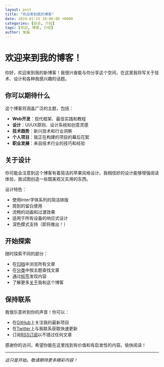 ```yaml
---
layout: post
title: "欢迎来到我的博客"
date: 2024-01-15 10:00:00 +0000
categories: [综合, 介绍]
tags: [欢迎, 博客, 介绍]
author: 兔猫
---
```


# 欢迎来到我的博客！

你好，欢迎来到我的新博客！我很兴奋能与你分享这个空间，在这里我将写关于技术、设计和各种我感兴趣的话题。

## 你可以期待什么

这个博客将涵盖广泛的主题，包括：

- **Web开发**：现代框架、最佳实践和教程
- **设计**：UI/UX原则、设计系统和创意灵感
- **技术趋势**：新兴技术和行业洞察
- **个人项目**：我正在构建的项目的幕后花絮
- **职业发展**：来自技术行业的技巧和经验

## 关于设计

你可能会注意到这个博客有着简洁的苹果风格设计。我相信好的设计能够增强阅读体验，我试图创造一些既美观又实用的东西。

设计特色：
- 使用Inter字体系列的简洁排版
- 周到的留白使用
- 流畅的动画和过渡效果
- 适用于所有设备的响应式设计
- 深色模式支持（即将推出！）

## 开始探索

随时探索不同的部分：
- 在[归档](/archive/)中浏览所有文章
- 在[分类](/categories/)中按主题查找文章
- 通过[标签](/tags/)发现内容
- 了解更多[关于](/about/)我和这个博客

## 保持联系

我很乐意听到你的声音！你可以：
- 在[GitHub](https://github.com/rabbicat-cx)上关注我的最新项目
- 在[Twitter](https://twitter.com/rabbicat_cx)上与我联系获取快速更新
- 订阅[RSS订阅](/feed.xml)以不错过任何文章

感谢你的访问，希望你能在这里找到有价值和有启发性的内容。愉快阅读！

---

*这只是开始。敬请期待更多精彩内容！*
